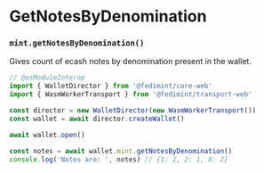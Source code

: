 # GetNotesByDenomination

### `mint.getNotesByDenomination()`

Gives count of ecash notes by denomination present in the wallet.

```ts twoslash
// @esModuleInterop
import { WalletDirector } from '@fedimint/core-web'
import { WasmWorkerTransport } from '@fedimint/transport-web'

const director = new WalletDirector(new WasmWorkerTransport())
const wallet = await director.createWallet()

await wallet.open()

const notes = await wallet.mint.getNotesByDenomination()
console.log('Notes are: ', notes) // {1: 2, 2: 1, 8: 2}
```
